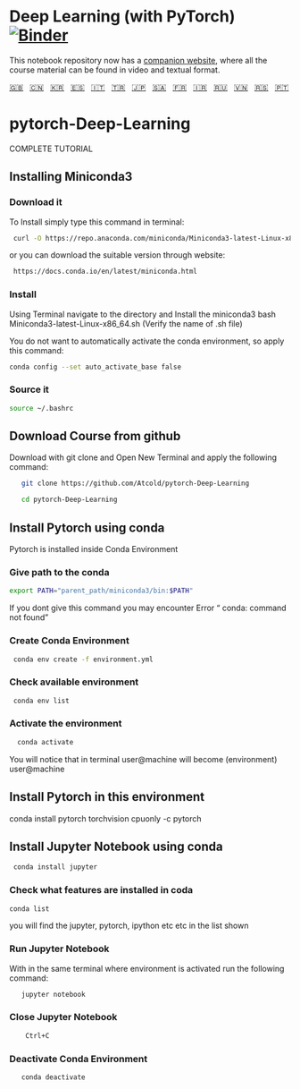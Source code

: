 # Deep Learning (with PyTorch) [![Binder](https://mybinder.org/badge_logo.svg)](https://mybinder.org/v2/gh/Atcold/pytorch-Deep-Learning/master)

This notebook repository now has a [companion website](https://atcold.github.io/pytorch-Deep-Learning/), where all the course material can be found in video and textual format.

<!-- English - Mandarin - Korean - Spanish - Italian - Turkish - Japanese - Arabic - French - Farsi - Russian - Vietnamese - Serbian - Portuguese -->
[🇬🇧](https://github.com/Atcold/pytorch-Deep-Learning/blob/master/README.md) &nbsp; [🇨🇳](https://github.com/Atcold/pytorch-Deep-Learning/blob/master/docs/zh/README-ZH.md) &nbsp; [🇰🇷](https://github.com/Atcold/pytorch-Deep-Learning/blob/master/docs/ko/README-KO.md) &nbsp; [🇪🇸](https://github.com/Atcold/pytorch-Deep-Learning/blob/master/docs/es/README-ES.md) &nbsp; [🇮🇹](https://github.com/Atcold/pytorch-Deep-Learning/blob/master/docs/it/README-IT.md) &nbsp; [🇹🇷](https://github.com/Atcold/pytorch-Deep-Learning/blob/master/docs/tr/README-TR.md) &nbsp; [🇯🇵](https://github.com/Atcold/pytorch-Deep-Learning/blob/master/docs/ja/README-JA.md) &nbsp; [🇸🇦](https://github.com/Atcold/pytorch-Deep-Learning/blob/master/docs/ar/README-AR.md) &nbsp; [🇫🇷](https://github.com/Atcold/pytorch-Deep-Learning/blob/master/docs/fr/README-FR.md) &nbsp; [🇮🇷](https://github.com/Atcold/pytorch-Deep-Learning/blob/master/docs/fa/README-FA.md) &nbsp; [🇷🇺](https://github.com/Atcold/pytorch-Deep-Learning/blob/master/docs/ru/README-RU.md) &nbsp; [🇻🇳](https://github.com/Atcold/pytorch-Deep-Learning/blob/master/docs/vi/README-VI.md) &nbsp; [🇷🇸](https://github.com/Atcold/pytorch-Deep-Learning/blob/master/docs/sr/README-SR.md) &nbsp; [🇵🇹](https://github.com/Atcold/pytorch-Deep-Learning/blob/master/docs/pt/README-PT.md)


# pytorch-Deep-Learning


COMPLETE TUTORIAL

## Installing Miniconda3

### Download it

To Install simply type this command in terminal:

```bash
 curl -O https://repo.anaconda.com/miniconda/Miniconda3-latest-Linux-x86_64.sh
```

   
or you can download the suitable version through website:

```bash
 https://docs.conda.io/en/latest/miniconda.html
```
   

### Install

Using Terminal navigate to the directory and Install the miniconda3 bash Miniconda3-latest-Linux-x86_64.sh (Verify the name of .sh file)

You do not want to automatically activate the conda environment, so apply this command:

```bash
conda config --set auto_activate_base false
```

   

### Source it

```bash
source ~/.bashrc
```
   

## Download Course from github

Download with git clone and Open New Terminal and apply the following command:

```bash
   git clone https://github.com/Atcold/pytorch-Deep-Learning

   cd pytorch-Deep-Learning
```



## Install Pytorch using conda

Pytorch is installed inside Conda Environment 

### Give path to the conda

 
```bash
export PATH="parent_path/miniconda3/bin:$PATH"

```

If you dont give this command you may encounter Error “ conda: command not found”

### Create Conda Environment
 
```bash
 conda env create -f environment.yml

```

   
### Check available environment

```bash
 conda env list
```

   
### Activate the environment

```bash
  conda activate
```
  

You will notice that in terminal user@machine will become (environment)
user@machine

## Install Pytorch in this environment

   conda install pytorch torchvision cpuonly -c pytorch

## Install Jupyter Notebook using conda

```bash
 conda install jupyter
```
  

### Check what features are installed in coda

```bash
conda list
```
   
 

you will find the jupyter, pytorch, ipython etc etc in the list shown
### Run Jupyter Notebook

With in the same terminal where environment is activated run the following command:

```bash
   jupyter notebook

```

### Close Jupyter Notebook

```bash
    Ctrl+C
```
  

### Deactivate Conda Environment


```bash
   conda deactivate 
```








